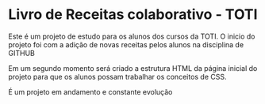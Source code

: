 # Livro de Receitas colaborativo - TOTI

Este é um projeto de estudo para os alunos dos cursos da TOTI. 
O inicio do projeto foi com a adição de novas receitas pelos alunos na disciplina de GITHUB

Em um segundo momento será criado a estrutura HTML da página inicial do projeto para que os alunos possam trabalhar os conceitos de CSS.

É um projeto em andamento e constante evolução

